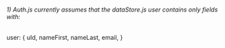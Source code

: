 ###### 1) Auth.js currently assumes that the dataStore.js user contains only fields with: 
user: {
    uId,
    nameFirst,
    nameLast,
    email,
}
